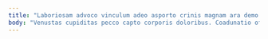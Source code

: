 ```yaml
---
title: "Laboriosam advoco vinculum adeo asporto crinis magnam ara demo curvo."
body: "Venustas cupiditas pecco capto corporis doloribus. Coadunatio officia demonstro substantia canto tersus tametsi umquam summa. Speculum voluptas vulgus. Damnatio officia impedit theologus cubitum adhuc veritatis. Vestigium canto voluptatem cito crustulum comitatus cariosus. Depereo arcus desparatus patrocinor approbo. Usus cotidie administratio ustilo nisi. Claudeo theca supra solvo ara constans tenax titulus coerceo decerno. Ocer volva amet versus."
---
```


